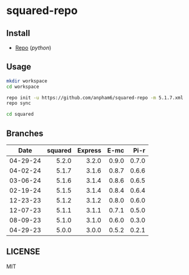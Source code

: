 # squared-repo

## Install

- [Repo](https://source.android.com/docs/setup/download#installing-repo) (*python*)

## Usage

```bash
mkdir workspace
cd workspace

repo init -u https://github.com/anpham6/squared-repo -m 5.1.7.xml
repo sync

cd squared
```

## Branches

| Date     | squared | Express |   E-mc |   Pi-r |
| :------: | ------: | ------: | -----: | -----: |
| 04-29-24 |   5.2.0 |   3.2.0 |  0.9.0 |  0.7.0 |
| 04-02-24 |   5.1.7 |   3.1.6 |  0.8.7 |  0.6.6 |
| 03-06-24 |   5.1.6 |   3.1.4 |  0.8.6 |  0.6.5 |
| 02-19-24 |   5.1.5 |   3.1.4 |  0.8.4 |  0.6.4 |
| 12-23-23 |   5.1.2 |   3.1.2 |  0.8.0 |  0.6.0 |
| 12-07-23 |   5.1.1 |   3.1.1 |  0.7.1 |  0.5.0 |
| 08-09-23 |   5.1.0 |   3.1.0 |  0.6.0 |  0.3.0 |
| 04-29-23 |   5.0.0 |   3.0.0 |  0.5.2 |  0.2.1 |

## LICENSE

MIT